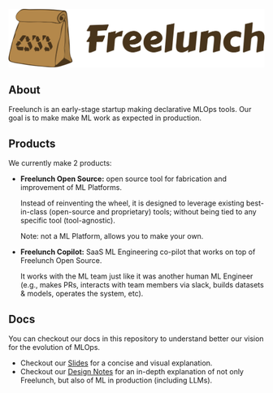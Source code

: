 ![](logo_freelunch_with_name.png)

## About

Freelunch is an early-stage startup making declarative MLOps tools. Our goal is to make
make ML work as expected in production.

## Products

We currently make 2 products:

- __Freelunch Open Source:__ open source tool for fabrication and improvement of ML Platforms. 

    Instead of reinventing the wheel, it is designed to leverage existing best-in-class (open-source and proprietary) tools; without being tied to any specific tool (tool-agnostic).

    Note: not a ML Platform, allows you to make your own.

- __Freelunch Copilot:__ SaaS ML Engineering co-pilot that works on top of Freelunch Open Source. 

    It works with the ML team just like it was another human ML Engineer (e.g., makes PRs, interacts with team members via slack, builds datasets & models, operates the system, etc).

## Docs

You can checkout our docs in this repository to understand better our vision for the evolution of MLOps.

- Checkout our [Slides](https://docs.google.com/presentation/d/1-sGuCGt35ytcHxnhM25iMcZpsxCaDzDMfSg_D1nxxgQ/edit?usp=sharing) for a concise and visual explanation.
- Checkout our [Design Notes](design-notes) for an in-depth explanation of not only Freelunch, but also of ML in production (including LLMs).



